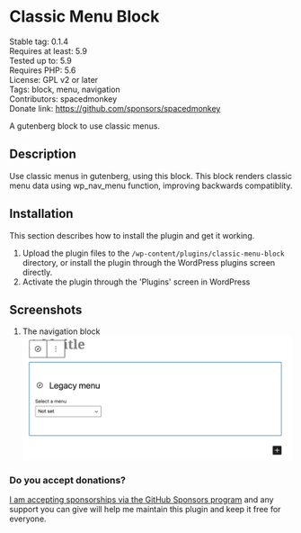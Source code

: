 # Classic Menu Block

Stable tag: 0.1.4  
Requires at least: 5.9  
Tested up to: 5.9  
Requires PHP: 5.6  
License: GPL v2 or later  
Tags: block, menu, navigation  
Contributors: spacedmonkey  
Donate link: <https://github.com/sponsors/spacedmonkey>

A gutenberg block to use classic menus.

## Description

Use classic menus in gutenberg, using this block. This block renders classic menu data using wp_nav_menu function, improving backwards compatiblity.

## Installation

This section describes how to install the plugin and get it working.

1. Upload the plugin files to the `/wp-content/plugins/classic-menu-block` directory, or install the plugin through the WordPress plugins screen directly.
1. Activate the plugin through the 'Plugins' screen in WordPress

## Screenshots

1. The navigation block <br>![Block](.wordpress-org/screenshot-1.png)

### Do you accept donations?

[I am accepting sponsorships via the GitHub Sponsors program](https://github.com/sponsors/spacedmonkey) and any support you can give will help me maintain this plugin and keep it free for everyone.

<!-- changelog -->
